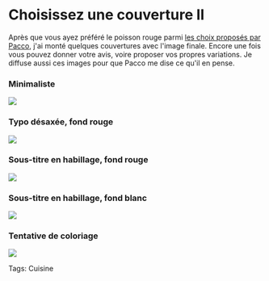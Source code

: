 # Choisissez une couverture II

Après que vous ayez préféré le poisson rouge parmi [les choix proposés par Pacco](http://blog.tcrouzet.com/2010/09/20/choisissez-votre-couverture-preferee/), j'ai monté quelques couvertures avec l'image finale. Encore une fois vous pouvez donner votre avis, voire proposer vos propres variations. Je diffuse aussi ces images pour que Pacco me dise ce qu'il en pense.

### Minimaliste

![](http://blog.tcrouzet.comhttps://tcrouzet.com/images_tc/2010/09/idc1.png)

### Typo désaxée, fond rouge

![](http://blog.tcrouzet.comhttps://tcrouzet.com/images_tc/2010/09/idc2.png)

### Sous-titre en habillage, fond rouge

![](http://blog.tcrouzet.comhttps://tcrouzet.com/images_tc/2010/09/idc3.png)

### Sous-titre en habillage, fond blanc

![](http://blog.tcrouzet.comhttps://tcrouzet.com/images_tc/2010/09/idc4.png)

### Tentative de coloriage

![](http://blog.tcrouzet.comhttps://tcrouzet.com/images_tc/2010/09/idc5.png)

Tags: Cuisine